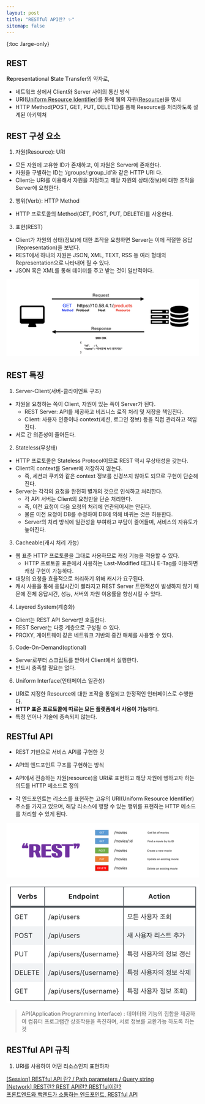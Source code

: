 ```yaml
---
layout: post
title: "RESTful API란? ✨"
sitemap: false
---
```


{:toc .large-only}

## REST

**Re**presentational **S**tate **T**ransfer의 약자로,

- 네트워크 상에서 Client와 Server 사이의 통신 방식
- URI(<u>Uniform Resource Identifier</u>)를 통해 웹의 자원(<u>Resource</u>)을 명시
- HTTP Method(POST, GET, PUT, DELETE)를 통해 Resource를 처리하도록 설계된 아키텍쳐

## REST 구성 요소

1. 자원(Resource): URI

- 모든 자원에 고유한 ID가 존재하고, 이 자원은 Server에 존재한다.
- 자원을 구별하는 ID는 ‘/groups/:group_id’와 같은 HTTP URI 다.
- Client는 URI를 이용해서 자원을 지정하고 해당 자원의 상태(정보)에 대한 조작을 Server에 요청한다.

2. 행위(Verb): HTTP Method

- HTTP 프로토콜의 Method(GET, POST, PUT, DELETE)를 사용한다.

3. 표현(REST)

- Client가 자원의 상태(정보)에 대한 조작을 요청하면 Server는 이에 적절한 응답(Representation)을 보낸다.
- REST에서 하나의 자원은 JSON, XML, TEXT, RSS 등 여러 형태의 Representation으로 나타내어 질 수 있다.
- JSON 혹은 XML를 통해 데이터를 주고 받는 것이 일반적이다.

<img src="/assets/img/blog/RESTful_API_01.png">

## REST 특징

1. Server-Client(서버-클라이언트 구조)

- 자원을 요청하는 쪽이 Client, 자원이 있는 쪽이 Server가 된다.
  - REST Server: API를 제공하고 비즈니스 로직 처리 및 저장을 책임진다.
  - Client: 사용자 인증이나 context(세션, 로그인 정보) 등을 직접 관리하고 책임진다.
- 서로 간 의존성이 줄어든다.

2. Stateless(무상태)

- HTTP 프로토콜은 Stateless Protocol이므로 REST 역시 무상태성을 갖는다.
- Client의 context를 Server에 저장하지 않는다.
  - 즉, 세션과 쿠키와 같은 context 정보를 신경쓰지 않아도 되므로 구현이 단순해진다.
- Server는 각각의 요청을 완전히 별개의 것으로 인식하고 처리한다.
  - 각 API 서버는 Client의 요청만을 단순 처리한다.
  - 즉, 이전 요청이 다음 요청의 처리에 연관되어서는 안된다.
  - 물론 이전 요청이 DB를 수정하여 DB에 의해 바뀌는 것은 허용한다.
  - Server의 처리 방식에 일관성을 부여하고 부담이 줄어들며, 서비스의 자유도가 높아진다.

3. Cacheable(캐시 처리 가능)

- 웹 표준 HTTP 프로토콜을 그대로 사용하므로 캐싱 기능을 적용할 수 있다.
  - HTTP 프로토콜 표준에서 사용하는 Last-Modified 태그나 E-Tag를 이용하면 캐싱 구현이 가능하다.
- 대량의 요청을 효율적으로 처리하기 위해 캐시가 요구된다.
- 캐시 사용을 통해 응답시간이 빨라지고 REST Server 트랜잭션이 발생하지 않기 때문에 전체 응답시간, 성능, 서버의 자원 이용률을 향상시킬 수 있다.

4. Layered System(계층화)

- Client는 REST API Server만 호출한다.
- REST Server는 다중 계층으로 구성될 수 있다.
- PROXY, 게이트웨이 같은 네트워크 기반의 중간 매체를 사용할 수 있다.

5. Code-On-Demand(optional)

- Server로부터 스크립트를 받아서 Client에서 실행한다.
- 반드시 충족할 필요는 없다.

6. Uniform Interface(인터페이스 일관성)

- URI로 지정한 Resource에 대한 조작을 통일되고 한정적인 인터페이스로 수행한다.
- **HTTP 표준 프로토콜에 따르는 모든 플랫폼에서 사용이 가능**하다.
- 특정 언어나 기술에 종속되지 않는다.

## RESTful API

- REST 기반으로 서비스 API를 구현한 것

- API의 엔드포인트 구조를 구현하는 방식

- API에서 전송하는 자원(resource)을 URI로 표현하고 해당 자원에 행하고자 하는 의도를 HTTP 메소드로 정의

- 각 엔드포인트는 리소스를 표현하는 고유의 URI(Uniform Resource Identifier) 주소를 가지고 있으며, 해당 리소스에 행할 수 있는 행위를 표현하는 HTTP 메소드를 처리할 수 있게 된다.

<img src="/assets/img/blog/RESTful_API_02.png"><br/>

<img src="/assets/img/blog/RESTful_API_03.png">

> API(Application Programming Interface) : 데이터와 기능의 집합을 제공하여 컴퓨터 프로그램간 상호작용을 촉진하며, 서로 정보를 교환가능 하도록 하는 것

## RESTful API 규칙

1. URI를 사용하여 어떤 리소스인지 표현하자

[[Session] RESTful API 란? / Path parameters / Query string
](https://velog.io/@haileeyu21/Session-RESTful-API-%EB%9E%80-Path-parameters-Query-string)<br/>
[[Network] REST란? REST API란? RESTful이란?](https://gmlwjd9405.github.io/2018/09/21/rest-and-restful.html)<br/>
[프론트엔드와 백엔드가 소통하는 엔드포인트, RESTful API](https://evan-moon.github.io/2020/04/07/about-restful-api/)
